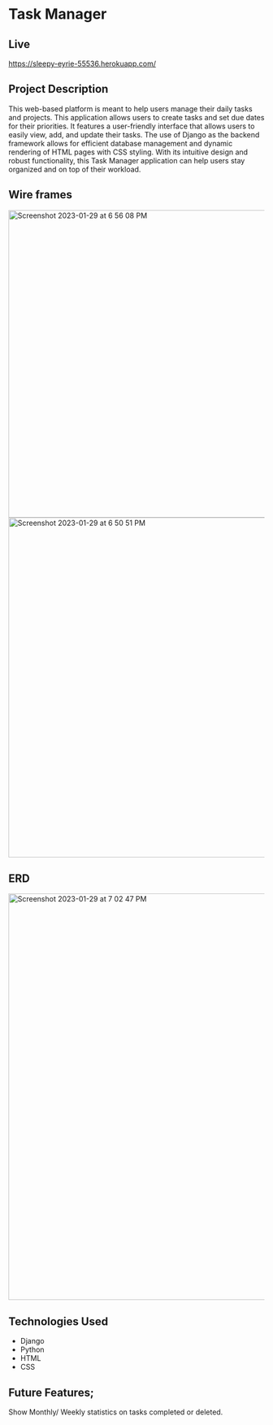 # Task Manager 

## Live
https://sleepy-eyrie-55536.herokuapp.com/

## Project Description 
This web-based platform is meant to help users manage their daily tasks and projects. This application allows users to create tasks and set due dates for their priorities. It features a user-friendly interface that allows users to easily view, add, and update their tasks. The use of Django as the backend framework allows for efficient database management and dynamic rendering of HTML pages with CSS styling. With its intuitive design and robust functionality, this Task Manager application can help users stay organized and on top of their workload.

## Wire frames
<img width="605" alt="Screenshot 2023-01-29 at 6 56 08 PM" src="https://user-images.githubusercontent.com/116750522/216646230-19df3d44-2d55-4545-9ece-ec5ea949b3c1.png">

<img width="669" alt="Screenshot 2023-01-29 at 6 50 51 PM" src="https://user-images.githubusercontent.com/116750522/216646267-11e8b7e1-02d2-4be5-9435-e4dc1800f706.png">

## ERD
<img width="800" alt="Screenshot 2023-01-29 at 7 02 47 PM" src="https://user-images.githubusercontent.com/116750522/216646922-1107ee31-52e1-40c3-a4d4-282598aefa8a.png">

## Technologies Used 
<ul> 
  <li>Django</li> 
  <li>Python</li> 
  <li>HTML</li> 
  <li>CSS</li> 
  
</ul> 

## Future Features;
Show Monthly/ Weekly statistics on tasks completed or deleted. 
